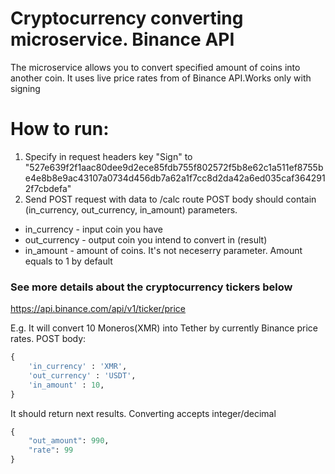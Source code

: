 # Cryptocurrency converting microservice. Binance API

The microservice allows you to convert specified amount of coins into another coin. It uses live price rates from of Binance API.Works only with signing


# How to run: 

1. Specify in request headers key "Sign" 
to "527e639f2f1aac80dee9d2ece85fdb755f802572f5b8e62c1a511ef8755be4e8b8e9ac43107a0734d456db7a62a1f7cc8d2da42a6ed035caf3642912f7cbdefa"
2. Send POST request with data to /calc route
POST body should contain (in_currency, out_currency, in_amount) parameters.
- in_currency - input coin you have
- out_currency - output coin you intend to convert in (result)
- in_amount - amount of coins. It's not neceserry parameter. Amount equals to 1 by default
 

### See more details about the cryptocurrency tickers below
https://api.binance.com/api/v1/ticker/price

E.g. It will convert 10 Moneros(XMR) into Tether by currently Binance price rates.
POST body: 
```python
{
    'in_currency' : 'XMR',
    'out_currency' : 'USDT',
    'in_amount' : 10,
}
```
It should return next results. Converting accepts integer/decimal
```python
{
    "out_amount": 990,
    "rate": 99
}
```